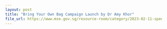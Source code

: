 ```yaml
---
layout: post
title: "Bring Your Own Bag Campaign Launch by Dr Amy Khor"
file_url: https://www.mse.gov.sg/resource-room/category/2023-02-11-speech-by-sms-khor-at-byob-launch/
---
```

